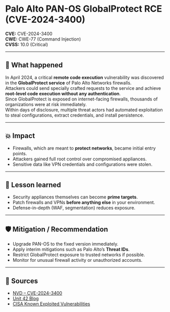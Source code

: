 # Palo Alto PAN-OS GlobalProtect RCE (CVE-2024-3400)

**CVE:** CVE-2024-3400  
**CWE:** CWE-77 (Command Injection)  
**CVSS:** 10.0 (Critical)  

---

## 📝 What happened
In April 2024, a critical **remote code execution** vulnerability was discovered in the **GlobalProtect service** of Palo Alto Networks firewalls.  
Attackers could send specially crafted requests to the service and achieve **root-level code execution without any authentication**.  
Since GlobalProtect is exposed on internet-facing firewalls, thousands of organizations were at risk immediately.  
Within days of disclosure, multiple threat actors had automated exploitation to steal configurations, extract credentials, and install persistence.  

---

## 💥 Impact
- Firewalls, which are meant to **protect networks**, became initial entry points.  
- Attackers gained full root control over compromised appliances.  
- Sensitive data like VPN credentials and configurations were stolen.  

---

## 🔑 Lesson learned
- Security appliances themselves can become **prime targets**.  
- Patch firewalls and VPNs **before anything else** in your environment.  
- Defense-in-depth (WAF, segmentation) reduces exposure.  

---

## 🛡️ Mitigation / Recommendation
- Upgrade PAN-OS to the fixed version immediately.  
- Apply interim mitigations such as Palo Alto’s **Threat IDs**.  
- Restrict GlobalProtect exposure to trusted networks if possible.  
- Monitor for unusual firewall activity or unauthorized accounts.  

---

## 🔗 Sources
- [NVD – CVE-2024-3400](https://nvd.nist.gov/vuln/detail/CVE-2024-3400)  
- [Unit 42 Blog](https://unit42.paloaltonetworks.com/)  
- [CISA Known Exploited Vulnerabilities](https://www.cisa.gov/known-exploited-vulnerabilities-catalog)  
